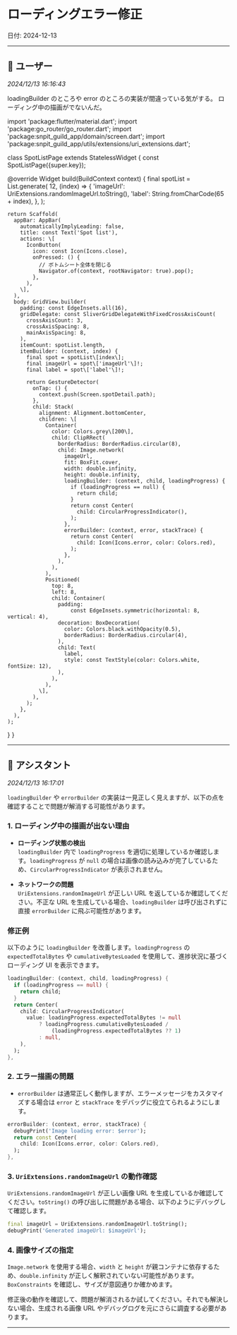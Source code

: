 # ローディングエラー修正

日付: 2024-12-13

---

## 👤 ユーザー
*2024/12/13 16:16:43*

loadingBuilder のところや error のところの実装が間違っている気がする。
ローディング中の描画がでないんだ。

import 'package:flutter/material.dart';
import 'package:go\_router/go\_router.dart';
import 'package:snpit\_guild\_app/domain/screen.dart';
import 'package:snpit\_guild\_app/utils/extensions/uri\_extensions.dart';

class SpotListPage extends StatelessWidget {
  const SpotListPage({super.key});

  @override
  Widget build(BuildContext context) {
    final spotList = List.generate(
      12,
      (index) =&gt; {
        'imageUrl': UriExtensions.randomImageUrl.toString(),
        'label': String.fromCharCode(65 + index),
      },
    );

    return Scaffold(
      appBar: AppBar(
        automaticallyImplyLeading: false,
        title: const Text('Spot list'),
        actions: \[
          IconButton(
            icon: const Icon(Icons.close),
            onPressed: () {
              // ボトムシート全体を閉じる
              Navigator.of(context, rootNavigator: true).pop();
            },
          ),
        \],
      ),
      body: GridView.builder(
        padding: const EdgeInsets.all(16),
        gridDelegate: const SliverGridDelegateWithFixedCrossAxisCount(
          crossAxisCount: 3,
          crossAxisSpacing: 8,
          mainAxisSpacing: 8,
        ),
        itemCount: spotList.length,
        itemBuilder: (context, index) {
          final spot = spotList\[index\];
          final imageUrl = spot\['imageUrl'\]!;
          final label = spot\['label'\]!;

          return GestureDetector(
            onTap: () {
              context.push(Screen.spotDetail.path);
            },
            child: Stack(
              alignment: Alignment.bottomCenter,
              children: \[
                Container(
                  color: Colors.grey\[200\],
                  child: ClipRRect(
                    borderRadius: BorderRadius.circular(8),
                    child: Image.network(
                      imageUrl,
                      fit: BoxFit.cover,
                      width: double.infinity,
                      height: double.infinity,
                      loadingBuilder: (context, child, loadingProgress) {
                        if (loadingProgress == null) {
                          return child;
                        }
                        return const Center(
                          child: CircularProgressIndicator(),
                        );
                      },
                      errorBuilder: (context, error, stackTrace) {
                        return const Center(
                          child: Icon(Icons.error, color: Colors.red),
                        );
                      },
                    ),
                  ),
                ),
                Positioned(
                  top: 8,
                  left: 8,
                  child: Container(
                    padding:
                        const EdgeInsets.symmetric(horizontal: 8, vertical: 4),
                    decoration: BoxDecoration(
                      color: Colors.black.withOpacity(0.5),
                      borderRadius: BorderRadius.circular(4),
                    ),
                    child: Text(
                      label,
                      style: const TextStyle(color: Colors.white, fontSize: 12),
                    ),
                  ),
                ),
              \],
            ),
          );
        },
      ),
    );
  }
}

---

## 🤖 アシスタント
*2024/12/13 16:17:01*

`loadingBuilder` や `errorBuilder` の実装は一見正しく見えますが、以下の点を確認することで問題が解消する可能性があります。

### 1. **ローディング中の描画が出ない理由**
- **ローディング状態の検出**  
  `loadingBuilder` 内で `loadingProgress` を適切に処理しているか確認します。`loadingProgress` が `null` の場合は画像の読み込みが完了しているため、`CircularProgressIndicator` が表示されません。

- **ネットワークの問題**  
  `UriExtensions.randomImageUrl` が正しい URL を返しているか確認してください。不正な URL を生成している場合、`loadingBuilder` は呼び出されずに直接 `errorBuilder` に飛ぶ可能性があります。

### 修正例
以下のように `loadingBuilder` を改善します。`loadingProgress` の `expectedTotalBytes` や `cumulativeBytesLoaded` を使用して、進捗状況に基づくローディング UI を表示できます。

```dart
loadingBuilder: (context, child, loadingProgress) {
  if (loadingProgress == null) {
    return child;
  }
  return Center(
    child: CircularProgressIndicator(
      value: loadingProgress.expectedTotalBytes != null
          ? loadingProgress.cumulativeBytesLoaded /
              (loadingProgress.expectedTotalBytes ?? 1)
          : null,
    ),
  );
},
```

### 2. **エラー描画の問題**
- `errorBuilder` は通常正しく動作しますが、エラーメッセージをカスタマイズする場合は `error` と `stackTrace` をデバッグに役立てられるようにします。

```dart
errorBuilder: (context, error, stackTrace) {
  debugPrint('Image loading error: $error');
  return const Center(
    child: Icon(Icons.error, color: Colors.red),
  );
},
```

### 3. **`UriExtensions.randomImageUrl` の動作確認**
`UriExtensions.randomImageUrl` が正しい画像 URL を生成しているか確認してください。`toString()` の呼び出しに問題がある場合、以下のようにデバッグして確認します。

```dart
final imageUrl = UriExtensions.randomImageUrl.toString();
debugPrint('Generated imageUrl: $imageUrl');
```

### 4. **画像サイズの指定**
`Image.network` を使用する場合、`width` と `height` が親コンテナに依存するため、`double.infinity` が正しく解釈されていない可能性があります。`BoxConstraints` を確認し、サイズが意図通りか確かめます。

修正後の動作を確認して、問題が解消されるか試してください。それでも解決しない場合、生成される画像 URL やデバッグログを元にさらに調査する必要があります。

---
